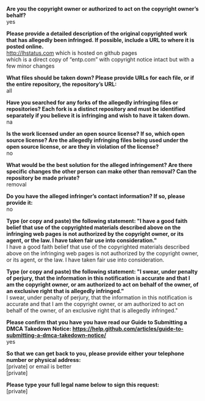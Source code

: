 **Are you the copyright owner or authorized to act on the copyright owner’s behalf?**   
yes  
  
**Please provide a detailed description of the original copyrighted work that has allegedly been infringed. If possible, include a URL to where it is posted online.**   
http://lhstatus.com which is hosted on github pages   
which is a direct copy of “entp.com” with copyright notice intact but with a few minor changes  
  
**What files should be taken down? Please provide URLs for each file, or if the entire repository, the repository’s URL:**   
all  
  
**Have you searched for any forks of the allegedly infringing files or repositories? Each fork is a distinct repository and must be identified separately if you believe it is infringing and wish to have it taken down.**   
na  
  
**Is the work licensed under an open source license? If so, which open source license? Are the allegedly infringing files being used under the open source license, or are they in violation of the license?**   
no  
  
**What would be the best solution for the alleged infringement? Are there specific changes the other person can make other than removal? Can the repository be made private?**   
removal  
  
**Do you have the alleged infringer’s contact information? If so, please provide it:**   
no  
  
**Type (or copy and paste) the following statement: "I have a good faith belief that use of the copyrighted materials described above on the infringing web pages is not authorized by the copyright owner, or its agent, or the law. I have taken fair use into consideration."**   
I have a good faith belief that use of the copyrighted materials described above on the infringing web pages is not authorized by the copyright owner, or its agent, or the law. I have taken fair use into consideration.  
  
**Type (or copy and paste) the following statement: "I swear, under penalty of perjury, that the information in this notification is accurate and that I am the copyright owner, or am authorized to act on behalf of the owner, of an exclusive right that is allegedly infringed."**   
I swear, under penalty of perjury, that the information in this notification is accurate and that I am the copyright owner, or am authorized to act on behalf of the owner, of an exclusive right that is allegedly infringed."  
  
**Please confirm that you have you have read our Guide to Submitting a DMCA Takedown Notice: https://help.github.com/articles/guide-to-submitting-a-dmca-takedown-notice/**   
yes  
  
**So that we can get back to you, please provide either your telephone number or physical address:**   
[private] or email is better   
[private]
  
**Please type your full legal name below to sign this request:**   
[private]  

